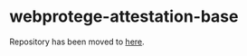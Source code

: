 # webprotege-attestation-base

Repository has been moved to [here](https://github.com/curtys/webprotege-attestation).

